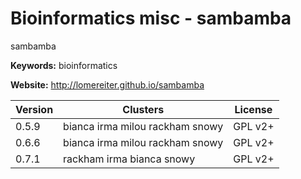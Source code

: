# Bioinformatics misc - sambamba

sambamba

**Keywords:** bioinformatics

**Website:** <http://lomereiter.github.io/sambamba>

| Version | Clusters | License |
| ------- | -------- | ------- |
| 0.5.9 | bianca irma milou rackham snowy | GPL v2+ |
| 0.6.6 | bianca irma milou rackham snowy | GPL v2+ |
| 0.7.1 | rackham irma bianca snowy | GPL v2+ |

